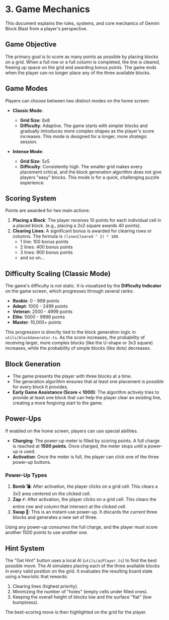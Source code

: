 
# 3. Game Mechanics

This document explains the rules, systems, and core mechanics of Gemini Block Blast from a player's perspective.

## Game Objective

The primary goal is to score as many points as possible by placing blocks on a grid. When a full row or a full column is completed, the line is cleared, freeing up space on the grid and awarding bonus points. The game ends when the player can no longer place any of the three available blocks.

## Game Modes

Players can choose between two distinct modes on the home screen:

- **Classic Mode**:
  - **Grid Size**: 8x8
  - **Difficulty**: Adaptive. The game starts with simpler blocks and gradually introduces more complex shapes as the player's score increases. This mode is designed for a longer, more strategic session.

- **Intense Mode**:
  - **Grid Size**: 5x5
  - **Difficulty**: Consistently high. The smaller grid makes every placement critical, and the block generation algorithm does not give players "easy" blocks. This mode is for a quick, challenging puzzle experience.

## Scoring System

Points are awarded for two main actions:

1.  **Placing a Block**: The player receives 10 points for each individual cell in a placed block. (e.g., placing a 2x2 square awards 40 points).
2.  **Clearing Lines**: A significant bonus is awarded for clearing rows or columns. The formula is `(linesCleared ^ 2) * 100`.
    - 1 line: 100 bonus points
    - 2 lines: 400 bonus points
    - 3 lines: 900 bonus points
    - and so on...

## Difficulty Scaling (Classic Mode)

The game's difficulty is not static. It is visualized by the **Difficulty Indicator** on the game screen, which progresses through several ranks:

- **Rookie**: 0 - 999 points
- **Adept**: 1000 - 2499 points
- **Veteran**: 2500 - 4999 points
- **Elite**: 5000 - 9999 points
- **Master**: 10,000+ points

This progression is directly tied to the block generation logic in `utils/blockGenerator.ts`. As the score increases, the probability of receiving larger, more complex blocks (like the U-shape or 3x3 square) increases, while the probability of simple blocks (like dots) decreases.

## Block Generation

- The game presents the player with three blocks at a time.
- The generation algorithm ensures that at least one placement is possible for every block it provides.
- **Early Game Assistance (Score < 1000)**: The algorithm actively tries to provide at least one block that can help the player clear an existing line, creating a more forgiving start to the game.

## Power-Ups

If enabled on the home screen, players can use special abilities.

- **Charging**: The power-up meter is filled by scoring points. A full charge is reached at **1500 points**. Once charged, the meter stops until a power-up is used.
- **Activation**: Once the meter is full, the player can click one of the three power-up buttons.

### Power-Up Types

1.  **Bomb 💣**: After activation, the player clicks on a grid cell. This clears a 3x3 area centered on the clicked cell.
2.  **Zap ⚡️**: After activation, the player clicks on a grid cell. This clears the entire row and column that intersect at the clicked cell.
3.  **Swap 🔄**: This is an instant-use power-up. It discards the current three blocks and generates a new set of three.

Using any power-up consumes the full charge, and the player must score another 1500 points to use another one.

## Hint System

The "Get Hint" button uses a local AI (`utils/aiPlayer.ts`) to find the best possible move. The AI simulates placing each of the three available blocks in every valid position on the grid. It evaluates the resulting board state using a heuristic that rewards:
1.  Clearing lines (highest priority).
2.  Minimizing the number of "holes" (empty cells under filled ones).
3.  Keeping the overall height of blocks low and the surface "flat" (low bumpiness).

The best-scoring move is then highlighted on the grid for the player.
